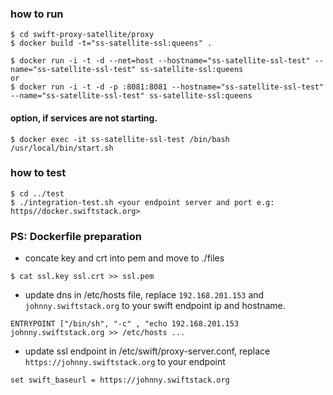 ### how to run
```
$ cd swift-proxy-satellite/proxy
$ docker build -t="ss-satellite-ssl:queens" .
```
```
$ docker run -i -t -d --net=host --hostname="ss-satellite-ssl-test" --name="ss-satellite-ssl-test" ss-satellite-ssl:queens
or
$ docker run -i -t -d -p :8081:8081 --hostname="ss-satellite-ssl-test" --name="ss-satellite-ssl-test" ss-satellite-ssl:queens
```
#### option, if services are not starting.
```
$ docker exec -it ss-satellite-ssl-test /bin/bash /usr/local/bin/start.sh
```
### how to test
```
$ cd ../test
$ ./integration-test.sh <your endpoint server and port e.g: https//docker.swiftstack.org>
```

### PS: Dockerfile preparation
 * concate key and crt into pem and move to ./files
 ```
 $ cat ssl.key ssl.crt >> ssl.pem
 ```
 * update dns in /etc/hosts file, replace `192.168.201.153` and `johnny.swiftstack.org` to your swift endpoint ip and hostname.
 ```
 ENTRYPOINT ["/bin/sh", "-c" , "echo 192.168.201.153   johnny.swiftstack.org >> /etc/hosts ...
 ```
 * update ssl endpoint in /etc/swift/proxy-server.conf, replace `https://johnny.swiftstack.org` to your endpoint
 ```
 set swift_baseurl = https://johnny.swiftstack.org
 ```
